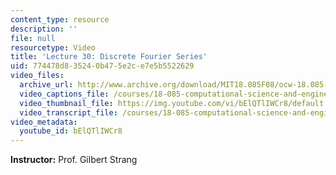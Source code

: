 ```yaml
---
content_type: resource
description: ''
file: null
resourcetype: Video
title: 'Lecture 30: Discrete Fourier Series'
uid: 774478d8-3524-0b47-5e2c-e7e5b5522629
video_files:
  archive_url: http://www.archive.org/download/MIT18.085F08/ocw-18.085-f08-lec30_300k.mp4
  video_captions_file: /courses/18-085-computational-science-and-engineering-i-fall-2008/0643a1913c9d5506977d8e52f02dd791_bElQTlIWCr8.vtt
  video_thumbnail_file: https://img.youtube.com/vi/bElQTlIWCr8/default.jpg
  video_transcript_file: /courses/18-085-computational-science-and-engineering-i-fall-2008/92698f241c3096c35b7c10c98aecd156_bElQTlIWCr8.pdf
video_metadata:
  youtube_id: bElQTlIWCr8
---
```


**Instructor:** Prof. Gilbert Strang